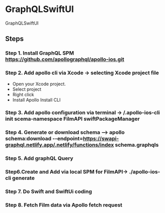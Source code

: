 # GraphQLSwiftUI
GraphQLSwiftUI
## Steps

### Step 1. Install GraphQL SPM https://github.com/apollographql/apollo-ios.git

### Step 2. Add apollo cli via Xcode -> selecting Xcode project file
- Open your Xcode project.
- Select project  
- Right click 
- Install Apollo Install CLI

### Step 3. Add apollo configuration via terminal -> /.apollo-ios-cli init scema-namespace FilmAPI swiftPackageManager

### Step 4. Generate or download schema —> apollo schema:download --endpoint=https://swapi-graphql.netlify.app/.netlify/functions/index schema.graphqls

### Step 5. Add graphQL Query 

### Step6.Create and Add via local SPM for FilmAPI-> ./apollo-ios-cli generate

### Step 7. Do Swift and SwiftUi coding 

### Step 8. Fetch Film data via Apollo fetch request 
